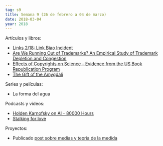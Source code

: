 ```yaml
---
tag: s9
title: Semana 9 (26 de febrero a 04 de marzo)
date: 2018-03-04
year: 2018
---
```


Artículos y libros:

- [Links 2/18: Link Biao Incident](https://slatestarcodex.com/2018/02/27/links-2-18-link-biao-incident/)
- [Are We Running Out of Trademarks? An Empirical Study of Trademark Depletion and Congestion](https://harvardlawreview.org/2018/02/are-we-running-out-of-trademarks/)
- [Effects of Copyrights on Science - Evidence from the US Book Republication Program](https://nber.org/papers/w24255)
- [The Gift of the Amygdali](https://www.gwern.net/fiction/Batman)

Series y películas:

- La forma del agua

Podcasts y vídeos:

- [Holden Karnofsky on AI - 80000 Hours](https://80000hours.org/2018/02/holden-karnofsky-open-philanthropy/)
- [Stalking for love](https://www.youtube.com/watch?v=rZ1MPc5HG_I)

Proyectos:

- Publicado [post sobre medias y teoría de la medida](https://libreim.github.io/blog/2018/03/01/medias/)

